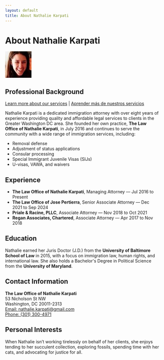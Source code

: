 ```yaml
---
layout: default
title: About Nathalie Karpati
---
```


# About Nathalie Karpati

![Nathalie Karpati](/assets/img/me.jpg)

## Professional Background

[Learn more about our services](/en/services) | [Aprender más de nuestros servicios](/es/servicios)

Nathalie Karpati is a dedicated immigration attorney with over eight years of experience providing quality and affordable legal services to clients in the Greater Washington DC area. She founded her own practice, **The Law Office of Nathalie Karpati**, in July 2016 and continues to serve the community with a wide range of immigration services, including:

- Removal defense
- Adjustment of status applications
- Consular processing
- Special Immigrant Juvenile Visas (SIJs)
- U-visas, VAWA, and waivers

## Experience

- **The Law Office of Nathalie Karpati**, Managing Attorney — Jul 2016 to Present
- **The Law Office of Jose Pertierra**, Senior Associate Attorney — Dec 2021 to Sep 2024
- **Priale & Racine, PLLC**, Associate Attorney — Nov 2018 to Oct 2021
- **Regan Associates, Chartered**, Associate Attorney — Apr 2017 to Nov 2018

## Education

Nathalie earned her Juris Doctor (J.D.) from the **University of Baltimore School of Law** in 2015, with a focus on immigration law, human rights, and international law. She also holds a Bachelor's Degree in Political Science from the **University of Maryland**.

## Contact Information

**The Law Office of Nathalie Karpati**  
53 Nicholson St NW  
Washington, DC 20011-2313  
[Email: nathalie.karpati@gmail.com](mailto:nathalie.karpati@gmail.com)  
[Phone: (301) 300-4971](tel:+13013004971)

## Personal Interests

When Nathalie isn’t working tirelessly on behalf of her clients, she enjoys tending to her succulent collection, exploring fossils, spending time with her cats, and advocating for justice for all.
